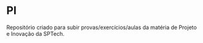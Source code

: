 # PI
Repositório criado para subir provas/exercícios/aulas da matéria de Projeto e Inovação da SPTech.
